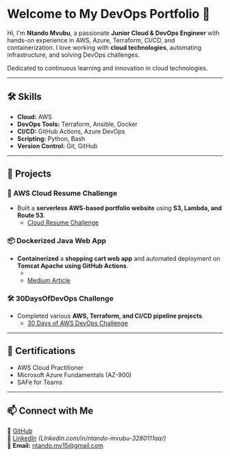 # Welcome to My DevOps Portfolio 🚀  

Hi, I'm **Ntando Mvubu**, a passionate **Junior Cloud & DevOps Engineer** with hands-on experience in AWS, Azure, Terraform, CI/CD, and containerization. I love working with **cloud technologies**, automating infrastructure, and solving DevOps challenges.  

Dedicated to continuous learning and innovation in cloud technologies.

---

## 🛠 Skills  
- **Cloud:** AWS 
- **DevOps Tools:** Terraform, Ansible, Docker  
- **CI/CD:** GitHub Actions, Azure DevOps  
- **Scripting:** Python, Bash  
- **Version Control:** Git, GitHub  

---

## 📌 Projects  
### **🚀 AWS Cloud Resume Challenge**  
- Built a **serverless AWS-based portfolio website** using **S3, Lambda, and Route 53**.
  - [Cloud Resume Challenge](https://github.com/ntando-mv15/aws-resume-backend)

### **📦 Dockerized Java Web App**  
- **Containerized** a **shopping cart web app** and automated deployment on **Tomcat Apache using GitHub Actions**.
  - []()
  - [Medium Article](https://medium.com/@ntando.mv15/project-dockerizing-a-java-application-with-github-actions-4a9537077875)

### **🛠 30DaysOfDevOps Challenge**  
- Completed various **AWS, Terraform, and CI/CD pipeline projects**.
  - [30 Days of AWS DevOps Challenge](https://github.com/ntando-mv15/30daysdevops)
  

---

## 📜 Certifications  
- AWS Cloud Practitioner  
- Microsoft Azure Fundamentals (AZ-900)  
- SAFe for Teams  

---

## 📫 Connect with Me  
💼 [GitHub](https://github.com/ntando-mv)  
🔗 [LinkedIn](#) *(LInkedin.com/in/ntando-mvubu-3280111aa/)*  
📧 **Email:** ntando.mv15@gmail.com  
